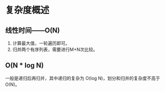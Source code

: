 # 复杂度概述
## 线性时间——O(N)
1. 计算最大值，一轮遍历即可。
2. 归并两个有序列表，需要进行M+N次比较。
## O(N * log N)
一般是递归后再归并，其中递归的复杂为 O(log N)，划分和归并的复杂度不高于 O(N)。
